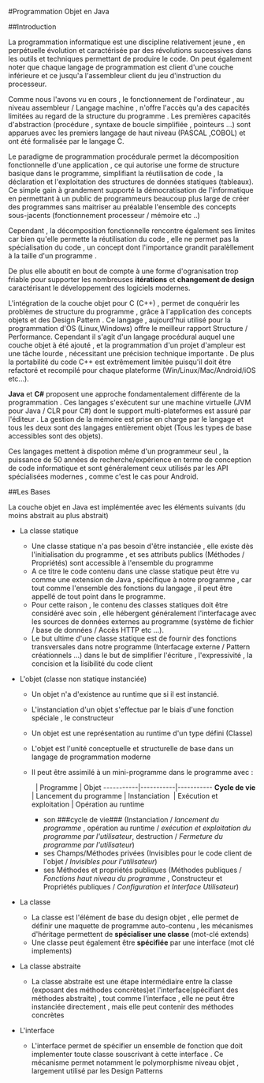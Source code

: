 #Programmation Objet en Java


##Introduction

La programmation informatique est une discipline relativement jeune , en perpétuelle évolution et caractérisée par des révolutions successives dans les outils et techniques permettant de produire le code.
On peut également noter que chaque langage de programmation est client d'une couche inférieure et ce jusqu'a l'assembleur client du jeu d'instruction du processeur.

Comme nous l'avons vu en cours , le fonctionnement de l'ordinateur , au niveau assembleur / Langage machine , n'offre l'accès qu'a des capacités limitées au regard de la structure du programme . Les premières capacités d'abstraction (procédure , syntaxe de boucle simplifiée , pointeurs ...) sont apparues avec les premiers langage de haut niveau (PASCAL ,COBOL) et ont été formalisée par le langage C.

Le paradigme de programmation procédurale permet la décomposition fonctionnelle d'une application , ce qui autorise une forme de structure basique dans le programme, simplifiant la réutilisation de code , la déclaration et l'exploitation des structures de données statiques (tableaux).
Ce simple gain à grandement supporté la démocratisation de l'informatique en permettant à un public de programmeurs beaucoup plus large de créer des programmes sans maitriser au préalable l'ensemble des concepts sous-jacents (fonctionnement processeur / mémoire etc ..)

Cependant , la décomposition fonctionnelle rencontre également ses limites car bien qu'elle permette la réutilisation du code , elle ne permet pas la spécialisation du code , un concept dont l'importance grandit paralèllement à la taille d'un programme .

De plus elle aboutit en bout de compte à une forme d'ogranisation trop friable pour supporter les nombreuses **itérations** et **changement de design** caractérisant le développement des logiciels modernes.

L'intégration de la couche objet pour C (C++) , permet de conquérir les problèmes de structure du programme , grâce à l'application des concepts objets et des Design Pattern . Ce langage , aujourd'hui utilisé pour la programmation d'OS (Linux,Windows) offre le meilleur rapport Structure / Performance. 
Cependant il s'agit d'un langage procédural auquel une couche objet à été ajouté  , et la programmation d'un projet d'ampleur est une tâche lourde , nécessitant une précision technique importante . De plus la portabilité du code C++ est extrêmement limitée puisqu'il doit être refactoré et recompilé pour chaque plateforme (Win/Linux/Mac/Android/iOS etc...).


**Java** et **C#** proposent une approche fondamentalement différente de la programmation . Ces langages s'exécutent sur une machine virtuelle (JVM pour Java / CLR pour C#) dont le support multi-plateformes est assuré par l'éditeur . La gestion de la mémoire est prise en charge par le langage et tous les deux sont des langages entièrement objet (Tous les types de base accessibles sont des objets).

Ces langages mettent à dispotion même d'un programmeur seul , la puissance de 50 années de recherche/expérience en terme de conception de code informatique et sont généralement ceux utilisés par les API spécialisées modernes , comme c'est le cas pour Android.

##Les Bases

La couche objet en Java est implémentée avec les éléments suivants (du moins abstrait au plus abstrait)
   
 * La classe statique
    * Une classe statique n'a pas besoin d'être instanciée , elle existe dès l'initialisation du programme , et ses attributs publics (Méthodes / Propriétés) sont accessible à l'ensemble du programme
    * A ce titre le code contenu dans une classe statique peut être vu comme une extension de Java , spécifique à notre programme , car tout comme l'ensemble des fonctions du langage , il peut être appellé de tout point dans le programme.
    * Pour cette raison , le contenu des classes statiques doit être considéré avec soin , elle hébergent généralement l'interfacage avec les sources de données externes au programme (système de fichier / base de données / Accès HTTP etc ...).
    * Le but ultime d'une classe statique est de fournir des fonctions transversales dans notre programme (Interfacage externe / Pattern créationnels ...) dans le but de simplifier l'écriture , l'expressivité , la concision et la lisibilité du code client 
    
  * L'objet (classe non statique instanciée)
    * Un objet n'a d'existence au runtime que si il est instancié.
    * L'instanciation d'un objet s'effectue par le biais d'une fonction spéciale , le constructeur
    * Un objet est une représentation au runtime d'un type défini (Classe)
    * L'objet est l'unité conceptuelle et structurelle de base dans un langage de programmation moderne
    * Il peut être assimilé à un mini-programme dans le programme avec :
    
               | Programme | Objet
    -----------|-----------|-----------
    **Cycle de vie** | Lancement du programme | Instanciation
    | Exécution et exploitation | Opération au runtime
    
    
      * son ###cycle de vie### (Instanciation / _lancement du programme_ , opération au runtime / _exécution et exploitation du programme par l'utilisateur_, destruction / _Fermeture du programme par l'utilisateur_) 
      * ses Champs/Méthodes privées (Invisibles pour le code client de l'objet / _Invisibles pour l'utilisateur_) 
      * ses Méthodes et propriétés publiques (Méthodes publiques / _Fonctions haut niveau du programme_   , Constructeur et Propriétés publiques / _Configuration et Interface Utilisateur_)
    
 * La classe
    * La classe est l'élément de base du design objet , elle permet de définir une maquette de programme auto-contenu , les mécanismes d'héritage permettent de **spécialiser une classe** (mot-clé extends)
    * Une classe peut également être **spécifiée** par une interface (mot clé implements)
 * La classe abstraite
    * La classe abstraite est une étape intermédiaire entre la classe (exposant des méthodes concrètes)et l'interface(spécifiant des méthodes abstraite) , tout comme l'interface , elle ne peut être instanciée directement , mais elle peut contenir des méthodes concrètes
 * L'interface
    * L'interface permet de spécifier un ensemble de fonction que doit implementer toute classe souscrivant à cette interface . Ce mécanisme permet notamment le polymorphisme niveau objet , largement utilisé par les Design Patterns
    

